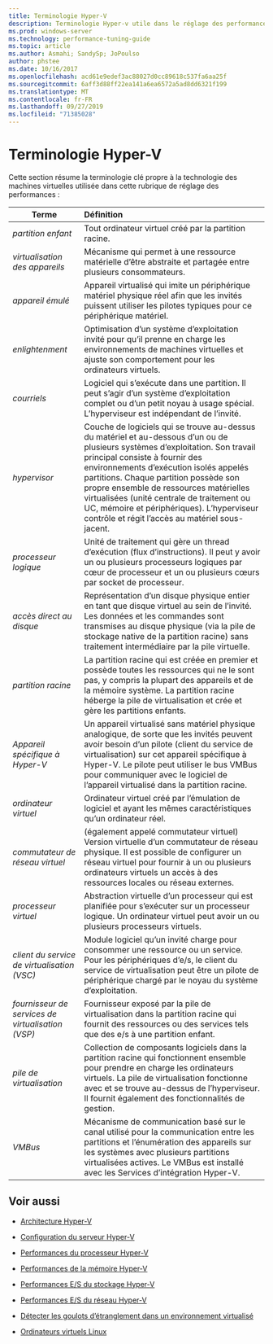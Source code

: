 ```yaml
---
title: Terminologie Hyper-V
description: Terminologie Hyper-v utile dans le réglage des performances d’Hyper-V
ms.prod: windows-server
ms.technology: performance-tuning-guide
ms.topic: article
ms.author: Asmahi; SandySp; JoPoulso
author: phstee
ms.date: 10/16/2017
ms.openlocfilehash: acd61e9edef3ac88027d0cc89618c537fa6aa25f
ms.sourcegitcommit: 6aff3d88ff22ea141a6ea6572a5ad8dd6321f199
ms.translationtype: MT
ms.contentlocale: fr-FR
ms.lasthandoff: 09/27/2019
ms.locfileid: "71385028"
---
```

# <a name="hyper-v-terminology"></a>Terminologie Hyper-V
Cette section résume la terminologie clé propre à la technologie des machines virtuelles utilisée dans cette rubrique de réglage des performances :

| Terme        | Définition           |
| ------------- |:------------|
|*partition enfant* | Tout ordinateur virtuel créé par la partition racine.|
|*virtualisation des appareils* | Mécanisme qui permet à une ressource matérielle d’être abstraite et partagée entre plusieurs consommateurs.|
|*appareil émulé*|Appareil virtualisé qui imite un périphérique matériel physique réel afin que les invités puissent utiliser les pilotes typiques pour ce périphérique matériel.|
|*enlightenment*|Optimisation d’un système d’exploitation invité pour qu’il prenne en charge les environnements de machines virtuelles et ajuste son comportement pour les ordinateurs virtuels.|
|*courriels*|Logiciel qui s’exécute dans une partition. Il peut s’agir d’un système d’exploitation complet ou d’un petit noyau à usage spécial. L’hyperviseur est indépendant de l’invité.|
|*hypervisor*|Couche de logiciels qui se trouve au-dessus du matériel et au-dessous d’un ou de plusieurs systèmes d’exploitation. Son travail principal consiste à fournir des environnements d’exécution isolés appelés partitions. Chaque partition possède son propre ensemble de ressources matérielles virtualisées (unité centrale de traitement ou UC, mémoire et périphériques). L’hyperviseur contrôle et régit l’accès au matériel sous-jacent.|
|*processeur logique*| Unité de traitement qui gère un thread d’exécution (flux d’instructions). Il peut y avoir un ou plusieurs processeurs logiques par cœur de processeur et un ou plusieurs cœurs par socket de processeur.|
| *accès direct au disque*|Représentation d’un disque physique entier en tant que disque virtuel au sein de l’invité. Les données et les commandes sont transmises au disque physique (via la pile de stockage native de la partition racine) sans traitement intermédiaire par la pile virtuelle.|
|*partition racine*|La partition racine qui est créée en premier et possède toutes les ressources qui ne le sont pas, y compris la plupart des appareils et de la mémoire système. La partition racine héberge la pile de virtualisation et crée et gère les partitions enfants.|
|*Appareil spécifique à Hyper-V*|Un appareil virtualisé sans matériel physique analogique, de sorte que les invités peuvent avoir besoin d’un pilote (client du service de virtualisation) sur cet appareil spécifique à Hyper-V. Le pilote peut utiliser le bus VMBus pour communiquer avec le logiciel de l’appareil virtualisé dans la partition racine.|
|*ordinateur virtuel*|Ordinateur virtuel créé par l’émulation de logiciel et ayant les mêmes caractéristiques qu’un ordinateur réel.|
| *commutateur de réseau virtuel*|(également appelé commutateur virtuel) Version virtuelle d’un commutateur de réseau physique. Il est possible de configurer un réseau virtuel pour fournir à un ou plusieurs ordinateurs virtuels un accès à des ressources locales ou réseau externes.|
|*processeur virtuel*|Abstraction virtuelle d’un processeur qui est planifiée pour s’exécuter sur un processeur logique. Un ordinateur virtuel peut avoir un ou plusieurs processeurs virtuels.|
|*client du service de virtualisation (VSC)*|Module logiciel qu’un invité charge pour consommer une ressource ou un service. Pour les périphériques d’e/s, le client du service de virtualisation peut être un pilote de périphérique chargé par le noyau du système d’exploitation.|
| *fournisseur de services de virtualisation (VSP)*|  Fournisseur exposé par la pile de virtualisation dans la partition racine qui fournit des ressources ou des services tels que des e/s à une partition enfant.|
| *pile de virtualisation*|Collection de composants logiciels dans la partition racine qui fonctionnent ensemble pour prendre en charge les ordinateurs virtuels. La pile de virtualisation fonctionne avec et se trouve au-dessus de l’hyperviseur. Il fournit également des fonctionnalités de gestion.|
|*VMBus*|Mécanisme de communication basé sur le canal utilisé pour la communication entre les partitions et l’énumération des appareils sur les systèmes avec plusieurs partitions virtualisées actives. Le VMBus est installé avec les Services d’intégration Hyper-V.|

## <a name="see-also"></a>Voir aussi

-   [Architecture Hyper-V](architecture.md)

-   [Configuration du serveur Hyper-V](configuration.md)

-   [Performances du processeur Hyper-V](processor-performance.md)

-   [Performances de la mémoire Hyper-V](memory-performance.md)

-   [Performances E/S du stockage Hyper-V](storage-io-performance.md)

-   [Performances E/S du réseau Hyper-V](network-io-performance.md)

-   [Détecter les goulots d’étranglement dans un environnement virtualisé](detecting-virtualized-environment-bottlenecks.md)

-   [Ordinateurs virtuels Linux](linux-virtual-machine-considerations.md)
